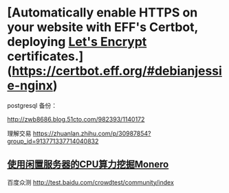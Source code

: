 # [Automatically enable HTTPS on your website with EFF's Certbot, deploying [Let's Encrypt](https://letsencrypt.org/) certificates.](https://certbot.eff.org/#debianjessie-nginx)




postgresql 备份：

http://zwb8686.blog.51cto.com/982393/1140172



理解交易
https://zhuanlan.zhihu.com/p/30987854?group_id=913771337714040832


## [使用闲置服务器的CPU算力挖掘Monero](https://qing.su/article/129.html)


百度众测
http://test.baidu.com/crowdtest/community/index
